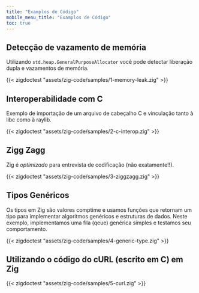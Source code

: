 ```yaml
---
title: "Examplos de Código"
mobile_menu_title: "Examplos de Código"
toc: true
---
```


## Detecção de vazamento de memória
Utilizando `std.heap.GeneralPurposeAllocator` você pode detectar liberação dupla e vazamentos de memória.

{{< zigdoctest "assets/zig-code/samples/1-memory-leak.zig" >}}


## Interoperabilidade com C
Exemplo de importação de um arquivo de cabeçalho C e vinculação tanto à libc como à raylib.

{{< zigdoctest "assets/zig-code/samples/2-c-interop.zig" >}}


## Zigg Zagg
Zig é *optimizado* para entrevista de codificação (não exatamente!!).

{{< zigdoctest "assets/zig-code/samples/3-ziggzagg.zig" >}}


## Tipos Genéricos
Os tipos em Zig são valores comptime e usamos funções que retornam um tipo para implementar algoritmos genéricos e estruturas de dados. Neste exemplo, implementamos uma fila (qeue) genérica simples e testamos seu comportamento.

{{< zigdoctest "assets/zig-code/samples/4-generic-type.zig" >}}


## Utilizando o código do cURL (escrito em C) em Zig

{{< zigdoctest "assets/zig-code/samples/5-curl.zig" >}}
